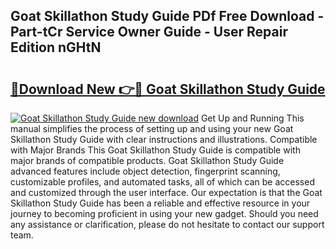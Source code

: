 ## Goat Skillathon Study Guide PDf Free Download - Part-tCr Service Owner Guide - User Repair Edition nGHtN

# <h2><a href="http://bc53520.oget.top/?id=Goat+Skillathon+Study+Guide">🔗Download New 👉🔴 Goat Skillathon Study Guide</a></h2>

[![Goat Skillathon Study Guide new download](https://i.imgur.com/5g1atiW.png)](http://bc53520.oget.top/?id=Goat+Skillathon+Study+Guide)
Get Up and Running This manual simplifies the process of setting up and using your new Goat Skillathon Study Guide with clear instructions and illustrations. Compatible with Major Brands This Goat Skillathon Study Guide is compatible with major brands of compatible products. Goat Skillathon Study Guide advanced features include object detection, fingerprint scanning, customizable profiles, and automated tasks, all of which can be accessed and customized through the user interface. Our expectation is that the Goat Skillathon Study Guide has been a reliable and effective resource in your journey to becoming proficient in using your new gadget. Should you need any assistance or clarification, please do not hesitate to contact our support team.
